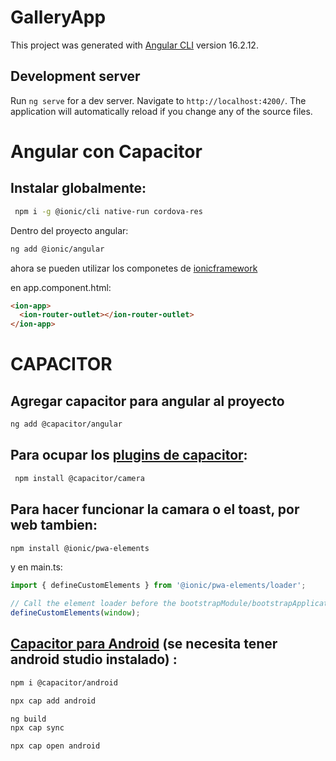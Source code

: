 # GalleryApp

This project was generated with [Angular CLI](https://github.com/angular/angular-cli) version 16.2.12.

## Development server

Run `ng serve` for a dev server. Navigate to `http://localhost:4200/`. The application will automatically reload if you change any of the source files.

# Angular con Capacitor

## Instalar globalmente:
```bash
 npm i -g @ionic/cli native-run cordova-res
 ```

Dentro del proyecto angular:

```bash
ng add @ionic/angular
```

ahora se pueden utilizar los componetes de [ionicframework](https://ionicframework.com/docs/components)

en app.component.html:
```html
<ion-app>
  <ion-router-outlet></ion-router-outlet>
</ion-app>
```

# CAPACITOR

## Agregar capacitor para angular al proyecto
```bash
ng add @capacitor/angular
```

## Para ocupar los [plugins de capacitor](https://capacitorjs.com/docs/apis):
```bash
 npm install @capacitor/camera
 ```

## Para hacer funcionar la camara o el toast, por web tambien:
```bash
npm install @ionic/pwa-elements
```

 y en main.ts: 
 ```typescript
 import { defineCustomElements } from '@ionic/pwa-elements/loader';

 // Call the element loader before the bootstrapModule/bootstrapApplication call
defineCustomElements(window);
 ```


## [Capacitor para Android](https://capacitorjs.com/docs/basics/workflow) (se necesita tener android studio instalado) :
```bash
npm i @capacitor/android

npx cap add android

ng build
npx cap sync

npx cap open android
```